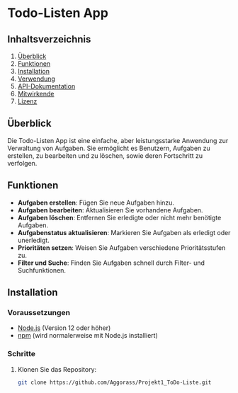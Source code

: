 # Todo-Listen App

## Inhaltsverzeichnis

1. [Überblick](#überblick)
2. [Funktionen](#funktionen)
3. [Installation](#installation)
4. [Verwendung](#verwendung)
5. [API-Dokumentation](#api-dokumentation)
6. [Mitwirkende](#mitwirkende)
7. [Lizenz](#lizenz)

## Überblick

Die Todo-Listen App ist eine einfache, aber leistungsstarke Anwendung zur Verwaltung von Aufgaben. Sie ermöglicht es Benutzern, Aufgaben zu erstellen, zu bearbeiten und zu löschen, sowie deren Fortschritt zu verfolgen.

## Funktionen

- **Aufgaben erstellen**: Fügen Sie neue Aufgaben hinzu.
- **Aufgaben bearbeiten**: Aktualisieren Sie vorhandene Aufgaben.
- **Aufgaben löschen**: Entfernen Sie erledigte oder nicht mehr benötigte Aufgaben.
- **Aufgabenstatus aktualisieren**: Markieren Sie Aufgaben als erledigt oder unerledigt.
- **Prioritäten setzen**: Weisen Sie Aufgaben verschiedene Prioritätsstufen zu.
- **Filter und Suche**: Finden Sie Aufgaben schnell durch Filter- und Suchfunktionen.

## Installation

### Voraussetzungen

- [Node.js](https://nodejs.org/) (Version 12 oder höher)
- [npm](https://www.npmjs.com/) (wird normalerweise mit Node.js installiert)

### Schritte

1. Klonen Sie das Repository:
   ```bash
   git clone https://github.com/Aggorass/Projekt1_ToDo-Liste.git
